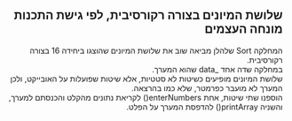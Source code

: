 <div dir=rtl>
  
  ## שלושת המיונים בצורה רקורסיבית, לפי גישת התכנות מונחה העצמים
  
  <p>
  
  המחלקה Sort שלהלן מביאה שוב את שלושת המיונים שהוצגו ביחידה 16 בצורה רקורסיבית. <br>
  במחלקה שדה אחד _data שהוא המערך.  <br>
  שלושת המיונים מופיעים כשיטות לא סטטיות, אלא שיטות שפועלות על האובייקט, ולכן המערך לא מועבר כפרמטר,  שלא כמו בהרצאה. <br>
  הוספנו שתי שיטות, אחת enterNumbers() לקריאת נתונים מהקלט והכנסתם למערך, והשניה printArray() להדפסת המערך על הפלט.

  
  </p>
